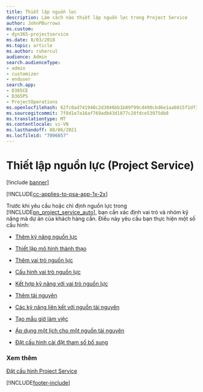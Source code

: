 ```yaml
---
title: Thiết lập nguồn lực
description: Làm cách nào thiết lập nguồn lực trong Project Service
author: JohnPBurrows
ms.custom:
- dyn365-projectservice
ms.date: 8/03/2018
ms.topic: article
ms.author: ruhercul
audience: Admin
search.audienceType:
- admin
- customizer
- enduser
search.app:
- D365CE
- D365PS
- ProjectOperations
ms.openlocfilehash: 62fc0ad741940c2d3046bb1b89f99cd490cbd6e1aa6015f1df3b92afb2f107ff
ms.sourcegitcommit: 7f8d1e7a16af769adb43d1877c28fdce53975db8
ms.translationtype: MT
ms.contentlocale: vi-VN
ms.lasthandoff: 08/06/2021
ms.locfileid: "7006857"
---
```

# <a name="set-up-resources-project-service"></a>Thiết lập nguồn lực (Project Service)

[!include [banner](../includes/psa-now-project-operations.md)]

[!INCLUDE[cc-applies-to-psa-app-1x-2x](../includes/cc-applies-to-psa-app-1x-2x.md)]

Trước khi yêu cầu hoặc chỉ định nguồn lực trong [!INCLUDE[pn_project_service_auto](../includes/pn-project-service-auto.md)], bạn cần xác định vai trò và nhóm kỹ năng mà dự án của khách hàng cần. Điều này yêu cầu bạn thực hiện một số cấu hình:  
  
-   [Thêm kỹ năng nguồn lực](../psa/add-resource-skills.md)  
  
-   [Thiết lập mô hình thành thạo](../psa/set-up-proficiency-models.md)  
  
-   [Thêm vai trò nguồn lực](../psa/add-resource-roles.md)  
  
-   [Cấu hình vai trò nguồn lực](../psa/configure-resource-roles.md)  
  
-   [Kết hợp kỹ năng với vai trò nguồn lực](../psa/associate-skills-with-resource-roles.md)  
  
-   [Thêm tài nguyên](../psa/add-resources.md)  
  
-   [Các kỹ năng liên kết với nguồn tài nguyên](../psa/associate-skills-with-resources.md)  
  
-   [Tạo mẫu giờ làm việc](../psa/create-work-hours-template.md)  
  
-   [Áp dụng một lịch cho một nguồn tài nguyên](../psa/apply-calendar-resource.md)  
  
-   [Đặt cấu hình cài đặt tham số bổ sung](../psa/configure-additional-parameters-settings.md)  
  
### <a name="see-also"></a>Xem thêm  
 [Đặt cấu hình Project Service](../psa/configure.md)


[!INCLUDE[footer-include](../includes/footer-banner.md)]
